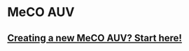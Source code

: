 # MeCO AUV

## [Creating a new MeCO AUV? Start here!]([https://github.umn.edu/meco-auv/meco-docs](https://github.com/MeCO-AUV/MeCO-Documentation/wiki))
